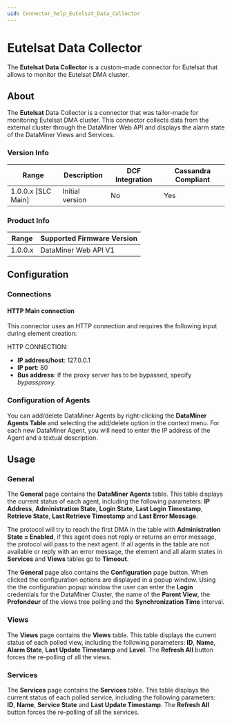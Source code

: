 ```yaml
---
uid: Connector_help_Eutelsat_Data_Collector
---
```


# Eutelsat Data Collector

The **Eutelsat Data Collector** is a custom-made connector for Eutelsat that allows to monitor the Eutelsat DMA cluster.

## About

The **Eutelsat** Data Collector is a connector that was tailor-made for monitoring Eutelsat DMA cluster. This connector collects data from the external cluster through the DataMiner Web API and displays the alarm state of the DataMiner Views and Services.

### Version Info

| Range | Description | DCF Integration | Cassandra Compliant |
|----------------------|-----------------|---------------------|-------------------------|
| 1.0.0.x \[SLC Main\] | Initial version | No                  | Yes                     |

### Product Info

| Range | Supported Firmware Version |
|------------------|-----------------------------|
| 1.0.0.x          | DataMiner Web API V1        |

## Configuration

### Connections

#### HTTP Main connection

This connector uses an HTTP connection and requires the following input during element creation:

HTTP CONNECTION:

- **IP address/host**: 127.0.0.1
- **IP port**: 80
- **Bus address**: If the proxy server has to be bypassed, specify *bypassproxy.*

### Configuration of Agents

You can add/delete DataMiner Agents by right-clicking the **DataMiner Agents Table** and selecting the add/delete option in the context menu. For each new DataMiner Agent, you will need to enter the IP address of the Agent and a textual description.

## Usage

### General

The **General** page contains the **DataMiner Agents** table. This table displays the current status of each agent, including the following parameters: **IP Address**, **Administration State**, **Login State**, **Last Login Timestamp**, **Retrieve State**, **Last Retrieve Timestamp** and **Last Error Message**.

The protocol will try to reach the first DMA in the table with **Administration State = Enabled**, if this agent does not reply or returns an error message, the protocol will pass to the next agent. If all agents in the table are not available or reply with an error message, the element and all alarm states in **Services** and **Views** tables go to **Timeout**.

The **General** page also contains the **Configuration** page button. When clicked the configuration options are displayed in a popup window. Using the the configuration popup window the user can enter the **Login** credentials for the DataMiner Cluster, the name of the **Parent View**, the **Profondeur** of the views tree polling and the **Synchronization Time** interval.

### Views

The **Views** page contains the **Views** table. This table displays the current status of each polled view, including the following parameters: **ID**, **Name**, **Alarm State**, **Last Update Timestamp** and **Level**. The **Refresh All** button forces the re-polling of all the views.

### Services

The **Services** page contains the **Services** table. This table displays the current status of each polled service, including the following parameters: **ID**, **Name**, **Service State** and **Last Update Timestamp**. The **Refresh All** button forces the re-polling of all the services.
